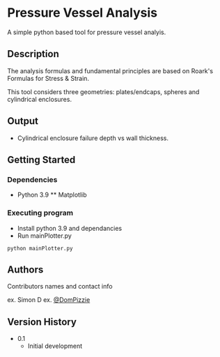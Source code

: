# Pressure Vessel Analysis

A simple python based tool for pressure vessel analyis.

## Description

The analysis formulas and fundamental principles are based on Roark's Formulas for Stress & Strain. 

This tool considers three geometries: plates/endcaps, spheres and cylindrical enclosures.

## Output

* Cylindrical enclosure failure depth vs wall thickness.

## Getting Started

### Dependencies

* Python 3.9
** Matplotlib

### Executing program

* Install python 3.9 and dependancies
* Run mainPlotter.py
```
python mainPlotter.py
```

## Authors

Contributors names and contact info

ex. Simon D
ex. [@DomPizzie](dowdc.simon@gmail.com)

## Version History

* 0.1
    * Initial development
